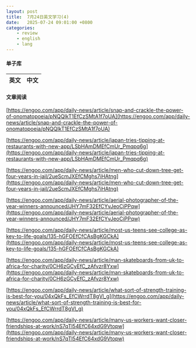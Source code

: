 ```yaml
---
layout: post
title:  7月24日英文学习(4)
date:   2025-07-24 09:01:00 +0800
categories: 
    - review
    - english
    - lang
---
```


#### 单子库

英文 | 中文
-- | --

#### 文章阅读

[https://engoo.com/app/daily-news/article/snap-and-crackle-the-power-of-onomatopoeia/pNQQIkT1EfCzSMtA1f7oUA](https://engoo.com/app/daily-news/article/snap-and-crackle-the-power-of-onomatopoeia/pNQQIkT1EfCzSMtA1f7oUA)

[https://engoo.com/app/daily-news/article/japan-tries-tipping-at-restaurants-with-new-app/LSbHAmDMEfCmUr_Pmqpq6g](https://engoo.com/app/daily-news/article/japan-tries-tipping-at-restaurants-with-new-app/LSbHAmDMEfCmUr_Pmqpq6g)

[https://engoo.com/app/daily-news/article/men-who-cut-down-tree-get-four-years-in-jail/2ueScmJXEfCMghs7iHAtng](https://engoo.com/app/daily-news/article/men-who-cut-down-tree-get-four-years-in-jail/2ueScmJXEfCMghs7iHAtng)

[https://engoo.com/app/daily-news/article/aerial-photographer-of-the-year-winners-announced/JHY7mF32EfCYvJeoCiPPqw](https://engoo.com/app/daily-news/article/aerial-photographer-of-the-year-winners-announced/JHY7mF32EfCYvJeoCiPPqw)

[https://engoo.com/app/daily-news/article/most-us-teens-see-college-as-key-to-life-goals/135-hGFOEfCfCAsBgKGCkA](https://engoo.com/app/daily-news/article/most-us-teens-see-college-as-key-to-life-goals/135-hGFOEfCfCAsBgKGCkA)

[https://engoo.com/app/daily-news/article/man-skateboards-from-uk-to-africa-for-charity/0CH6zGCyEfC_zAfvzr8Yxw](https://engoo.com/app/daily-news/article/man-skateboards-from-uk-to-africa-for-charity/0CH6zGCyEfC_zAfvzr8Yxw)

[https://engoo.com/app/daily-news/article/what-sort-of-strength-training-is-best-for-you/04xQkFs_EfCWrrdT8gVl_g](https://engoo.com/app/daily-news/article/what-sort-of-strength-training-is-best-for-you/04xQkFs_EfCWrrdT8gVl_g)

[https://engoo.com/app/daily-news/article/many-us-workers-want-closer-friendships-at-work/nS7qTl54EfC64xdG9Vtopw](https://engoo.com/app/daily-news/article/many-us-workers-want-closer-friendships-at-work/nS7qTl54EfC64xdG9Vtopw)